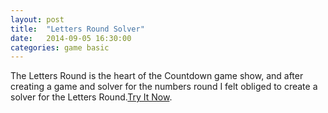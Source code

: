 ```yaml
---
layout: post
title:  "Letters Round Solver"
date:   2014-09-05 16:30:00
categories: game basic
---
```


The Letters Round is the heart of the Countdown game show, and after creating a game and solver for the numbers round I felt obliged to create a solver for the Letters Round.[Try It Now][play-link].


[play-link]: http://mibz.uk/letters-game-solver/
